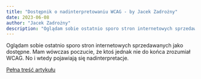 ```yaml
---
title: "Dostępnik o nadinterpretowaniu WCAG - by Jacek Zadrożny"
date: 2023-06-08
author: "Jacek Zadrożny"
description: "Oglądam sobie ostatnio sporo stron internetowych sprzedawanych jako dostępne. Mam wówczas poczucie, że ktoś jednak nie do końca zrozumiał WCAG. No i wtedy pojawiają się nadinterpretacje."
---
```


Oglądam sobie ostatnio sporo stron internetowych sprzedawanych jako dostępne. Mam wówczas poczucie, że ktoś jednak nie do końca zrozumiał WCAG. No i wtedy pojawiają się nadinterpretacje.

[Pełna treść artykułu](https://dostepnik.substack.com/p/dostepnik-o-nadinterpretowaniu-wcag)
